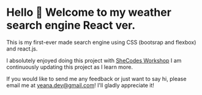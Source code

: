 # Hello 👋 Welcome to my weather search engine <b>React ver.</b>

This is my first-ever made search engine using
CSS (bootsrap and flexbox) and react.js.

I absolutely enjoyed doing this project with [SheCodes Workshop](https://www.shecodes.io)
I am continuously updating this project as I learn more.

If you would like to send me any feedback or just want to say hi, please email me at <a href="mailto:yeana.dev@gmail.com">yeana.dev@gmail.com</a>! I'll gladly appreciate it!
